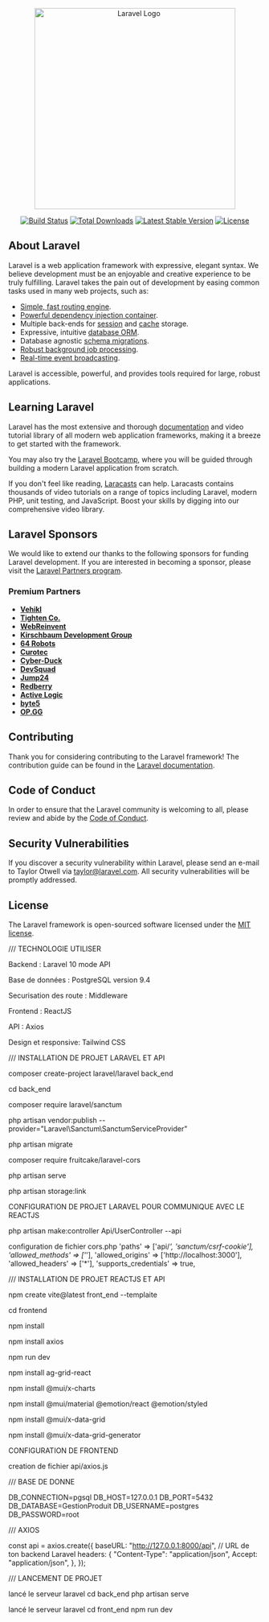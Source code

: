 <p align="center"><a href="https://laravel.com" target="_blank"><img src="https://raw.githubusercontent.com/laravel/art/master/logo-lockup/5%20SVG/2%20CMYK/1%20Full%20Color/laravel-logolockup-cmyk-red.svg" width="400" alt="Laravel Logo"></a></p>

<p align="center">
<a href="https://github.com/laravel/framework/actions"><img src="https://github.com/laravel/framework/workflows/tests/badge.svg" alt="Build Status"></a>
<a href="https://packagist.org/packages/laravel/framework"><img src="https://img.shields.io/packagist/dt/laravel/framework" alt="Total Downloads"></a>
<a href="https://packagist.org/packages/laravel/framework"><img src="https://img.shields.io/packagist/v/laravel/framework" alt="Latest Stable Version"></a>
<a href="https://packagist.org/packages/laravel/framework"><img src="https://img.shields.io/packagist/l/laravel/framework" alt="License"></a>
</p>

## About Laravel

Laravel is a web application framework with expressive, elegant syntax. We believe development must be an enjoyable and creative experience to be truly fulfilling. Laravel takes the pain out of development by easing common tasks used in many web projects, such as:

- [Simple, fast routing engine](https://laravel.com/docs/routing).
- [Powerful dependency injection container](https://laravel.com/docs/container).
- Multiple back-ends for [session](https://laravel.com/docs/session) and [cache](https://laravel.com/docs/cache) storage.
- Expressive, intuitive [database ORM](https://laravel.com/docs/eloquent).
- Database agnostic [schema migrations](https://laravel.com/docs/migrations).
- [Robust background job processing](https://laravel.com/docs/queues).
- [Real-time event broadcasting](https://laravel.com/docs/broadcasting).

Laravel is accessible, powerful, and provides tools required for large, robust applications.

## Learning Laravel

Laravel has the most extensive and thorough [documentation](https://laravel.com/docs) and video tutorial library of all modern web application frameworks, making it a breeze to get started with the framework.

You may also try the [Laravel Bootcamp](https://bootcamp.laravel.com), where you will be guided through building a modern Laravel application from scratch.

If you don't feel like reading, [Laracasts](https://laracasts.com) can help. Laracasts contains thousands of video tutorials on a range of topics including Laravel, modern PHP, unit testing, and JavaScript. Boost your skills by digging into our comprehensive video library.

## Laravel Sponsors

We would like to extend our thanks to the following sponsors for funding Laravel development. If you are interested in becoming a sponsor, please visit the [Laravel Partners program](https://partners.laravel.com).

### Premium Partners

- **[Vehikl](https://vehikl.com/)**
- **[Tighten Co.](https://tighten.co)**
- **[WebReinvent](https://webreinvent.com/)**
- **[Kirschbaum Development Group](https://kirschbaumdevelopment.com)**
- **[64 Robots](https://64robots.com)**
- **[Curotec](https://www.curotec.com/services/technologies/laravel/)**
- **[Cyber-Duck](https://cyber-duck.co.uk)**
- **[DevSquad](https://devsquad.com/hire-laravel-developers)**
- **[Jump24](https://jump24.co.uk)**
- **[Redberry](https://redberry.international/laravel/)**
- **[Active Logic](https://activelogic.com)**
- **[byte5](https://byte5.de)**
- **[OP.GG](https://op.gg)**

## Contributing

Thank you for considering contributing to the Laravel framework! The contribution guide can be found in the [Laravel documentation](https://laravel.com/docs/contributions).

## Code of Conduct

In order to ensure that the Laravel community is welcoming to all, please review and abide by the [Code of Conduct](https://laravel.com/docs/contributions#code-of-conduct).

## Security Vulnerabilities

If you discover a security vulnerability within Laravel, please send an e-mail to Taylor Otwell via [taylor@laravel.com](mailto:taylor@laravel.com). All security vulnerabilities will be promptly addressed.

## License

The Laravel framework is open-sourced software licensed under the [MIT license](https://opensource.org/licenses/MIT).



/// TECHNOLOGIE UTILISER

Backend : Laravel 10 mode API

Base de données : PostgreSQL version 9.4

Securisation des route :  Middleware

Frontend : ReactJS

API : Axios

Design et responsive: Tailwind CSS

 
/// INSTALLATION DE PROJET LARAVEL ET API 

composer create-project laravel/laravel back_end 

cd back_end

composer require laravel/sanctum

php artisan vendor:publish --provider="Laravel\Sanctum\SanctumServiceProvider"

php artisan migrate

composer require fruitcake/laravel-cors

php artisan serve

php artisan storage:link



CONFIGURATION DE PROJET LARAVEL POUR COMMUNIQUE AVEC LE REACTJS 

php artisan make:controller Api/UserController --api

configuration de fichier cors.php
    'paths' => ['api/*', 'sanctum/csrf-cookie'],
    'allowed_methods' => ['*'],
    'allowed_origins' => ['http://localhost:3000'],
    'allowed_headers' => ['*'],
    'supports_credentials' => true,



/// INSTALLATION DE PROJET REACTJS ET API

npm create vite@latest front_end --templaite

cd frontend

npm install

npm install axios

npm run dev

npm install ag-grid-react

npm install @mui/x-charts

npm install @mui/material @emotion/react @emotion/styled

npm install @mui/x-data-grid

npm install @mui/x-data-grid-generator


CONFIGURATION DE FRONTEND 

creation de fichier api/axios.js

/// BASE DE DONNE 

DB_CONNECTION=pgsql
DB_HOST=127.0.0.1
DB_PORT=5432
DB_DATABASE=GestionProduit
DB_USERNAME=postgres
DB_PASSWORD=root

/// AXIOS 

const api = axios.create({
  baseURL: "http://127.0.0.1:8000/api", // URL de ton backend Laravel
  headers: {
    "Content-Type": "application/json",
    Accept: "application/json",
  },
});

/// LANCEMENT DE PROJET 

lancé le serveur laravel 
cd back_end 
php artisan serve 

lancé le serveur laravel
cd front_end 
npm run dev
